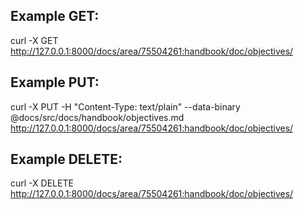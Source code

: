 ## Example GET:

curl -X GET http://127.0.0.1:8000/docs/area/75504261:handbook/doc/objectives/

## Example PUT:

curl -X PUT -H "Content-Type: text/plain" --data-binary @docs/src/docs/handbook/objectives.md http://127.0.0.1:8000/docs/area/75504261:handbook/doc/objectives/

## Example DELETE:

curl -X DELETE http://127.0.0.1:8000/docs/area/75504261:handbook/doc/objectives/   